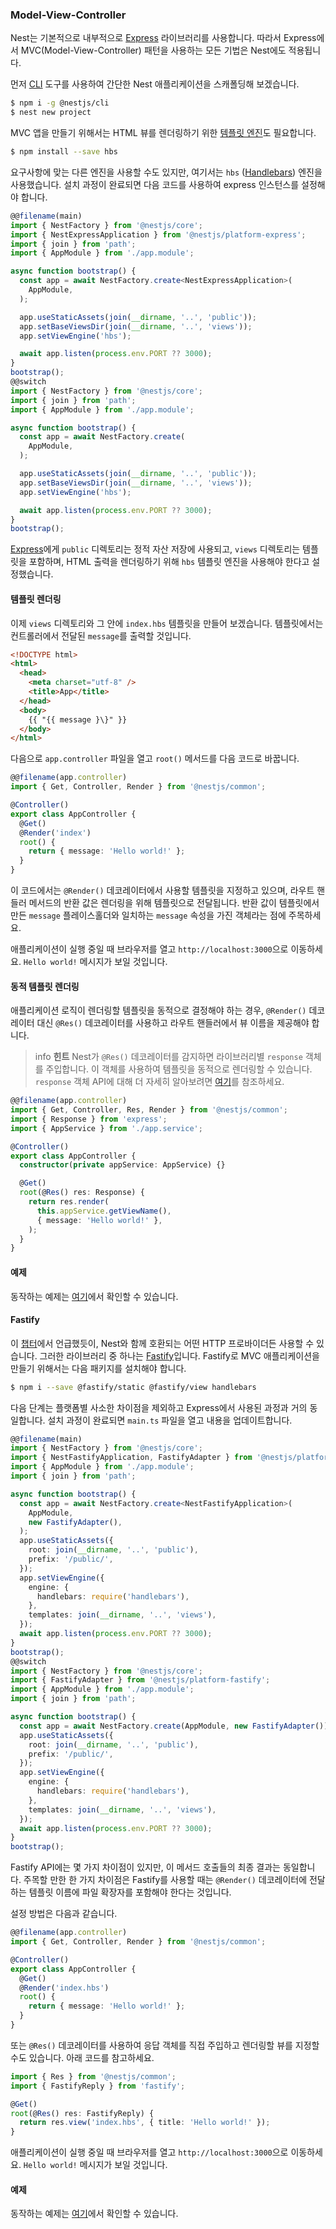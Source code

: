 ### Model-View-Controller

Nest는 기본적으로 내부적으로 [Express](https://github.com/expressjs/express) 라이브러리를 사용합니다. 따라서 Express에서 MVC(Model-View-Controller) 패턴을 사용하는 모든 기법은 Nest에도 적용됩니다.

먼저 [CLI](https://github.com/nestjs/nest-cli) 도구를 사용하여 간단한 Nest 애플리케이션을 스캐폴딩해 보겠습니다.

```bash
$ npm i -g @nestjs/cli
$ nest new project
```

MVC 앱을 만들기 위해서는 HTML 뷰를 렌더링하기 위한 [템플릿 엔진](https://expressjs.com/en/guide/using-template-engines.html)도 필요합니다.

```bash
$ npm install --save hbs
```

요구사항에 맞는 다른 엔진을 사용할 수도 있지만, 여기서는 `hbs` ([Handlebars](https://github.com/pillarjs/hbs#readme)) 엔진을 사용했습니다. 설치 과정이 완료되면 다음 코드를 사용하여 express 인스턴스를 설정해야 합니다.

```typescript
@@filename(main)
import { NestFactory } from '@nestjs/core';
import { NestExpressApplication } from '@nestjs/platform-express';
import { join } from 'path';
import { AppModule } from './app.module';

async function bootstrap() {
  const app = await NestFactory.create<NestExpressApplication>(
    AppModule,
  );

  app.useStaticAssets(join(__dirname, '..', 'public'));
  app.setBaseViewsDir(join(__dirname, '..', 'views'));
  app.setViewEngine('hbs');

  await app.listen(process.env.PORT ?? 3000);
}
bootstrap();
@@switch
import { NestFactory } from '@nestjs/core';
import { join } from 'path';
import { AppModule } from './app.module';

async function bootstrap() {
  const app = await NestFactory.create(
    AppModule,
  );

  app.useStaticAssets(join(__dirname, '..', 'public'));
  app.setBaseViewsDir(join(__dirname, '..', 'views'));
  app.setViewEngine('hbs');

  await app.listen(process.env.PORT ?? 3000);
}
bootstrap();
```

[Express](https://github.com/expressjs/express)에게 `public` 디렉토리는 정적 자산 저장에 사용되고, `views` 디렉토리는 템플릿을 포함하며, HTML 출력을 렌더링하기 위해 `hbs` 템플릿 엔진을 사용해야 한다고 설정했습니다.

#### 템플릿 렌더링

이제 `views` 디렉토리와 그 안에 `index.hbs` 템플릿을 만들어 보겠습니다. 템플릿에서는 컨트롤러에서 전달된 `message`를 출력할 것입니다.

```html
<!DOCTYPE html>
<html>
  <head>
    <meta charset="utf-8" />
    <title>App</title>
  </head>
  <body>
    {{ "{{ message }\}" }}
  </body>
</html>
```

다음으로 `app.controller` 파일을 열고 `root()` 메서드를 다음 코드로 바꿉니다.

```typescript
@@filename(app.controller)
import { Get, Controller, Render } from '@nestjs/common';

@Controller()
export class AppController {
  @Get()
  @Render('index')
  root() {
    return { message: 'Hello world!' };
  }
}
```

이 코드에서는 `@Render()` 데코레이터에서 사용할 템플릿을 지정하고 있으며, 라우트 핸들러 메서드의 반환 값은 렌더링을 위해 템플릿으로 전달됩니다. 반환 값이 템플릿에서 만든 `message` 플레이스홀더와 일치하는 `message` 속성을 가진 객체라는 점에 주목하세요.

애플리케이션이 실행 중일 때 브라우저를 열고 `http://localhost:3000`으로 이동하세요. `Hello world!` 메시지가 보일 것입니다.

#### 동적 템플릿 렌더링

애플리케이션 로직이 렌더링할 템플릿을 동적으로 결정해야 하는 경우, `@Render()` 데코레이터 대신 `@Res()` 데코레이터를 사용하고 라우트 핸들러에서 뷰 이름을 제공해야 합니다.

> info **힌트** Nest가 `@Res()` 데코레이터를 감지하면 라이브러리별 `response` 객체를 주입합니다. 이 객체를 사용하여 템플릿을 동적으로 렌더링할 수 있습니다. `response` 객체 API에 대해 더 자세히 알아보려면 [여기](https://expressjs.com/en/api.html)를 참조하세요.

```typescript
@@filename(app.controller)
import { Get, Controller, Res, Render } from '@nestjs/common';
import { Response } from 'express';
import { AppService } from './app.service';

@Controller()
export class AppController {
  constructor(private appService: AppService) {}

  @Get()
  root(@Res() res: Response) {
    return res.render(
      this.appService.getViewName(),
      { message: 'Hello world!' },
    );
  }
}
```

#### 예제

동작하는 예제는 [여기](https://github.com/nestjs/nest/tree/master/sample/15-mvc)에서 확인할 수 있습니다.

#### Fastify

이 [챕터](/techniques/performance)에서 언급했듯이, Nest와 함께 호환되는 어떤 HTTP 프로바이더든 사용할 수 있습니다. 그러한 라이브러리 중 하나는 [Fastify](https://github.com/fastify/fastify)입니다. Fastify로 MVC 애플리케이션을 만들기 위해서는 다음 패키지를 설치해야 합니다.

```bash
$ npm i --save @fastify/static @fastify/view handlebars
```

다음 단계는 플랫폼별 사소한 차이점을 제외하고 Express에서 사용된 과정과 거의 동일합니다. 설치 과정이 완료되면 `main.ts` 파일을 열고 내용을 업데이트합니다.

```typescript
@@filename(main)
import { NestFactory } from '@nestjs/core';
import { NestFastifyApplication, FastifyAdapter } from '@nestjs/platform-fastify';
import { AppModule } from './app.module';
import { join } from 'path';

async function bootstrap() {
  const app = await NestFactory.create<NestFastifyApplication>(
    AppModule,
    new FastifyAdapter(),
  );
  app.useStaticAssets({
    root: join(__dirname, '..', 'public'),
    prefix: '/public/',
  });
  app.setViewEngine({
    engine: {
      handlebars: require('handlebars'),
    },
    templates: join(__dirname, '..', 'views'),
  });
  await app.listen(process.env.PORT ?? 3000);
}
bootstrap();
@@switch
import { NestFactory } from '@nestjs/core';
import { FastifyAdapter } from '@nestjs/platform-fastify';
import { AppModule } from './app.module';
import { join } from 'path';

async function bootstrap() {
  const app = await NestFactory.create(AppModule, new FastifyAdapter());
  app.useStaticAssets({
    root: join(__dirname, '..', 'public'),
    prefix: '/public/',
  });
  app.setViewEngine({
    engine: {
      handlebars: require('handlebars'),
    },
    templates: join(__dirname, '..', 'views'),
  });
  await app.listen(process.env.PORT ?? 3000);
}
bootstrap();
```

Fastify API에는 몇 가지 차이점이 있지만, 이 메서드 호출들의 최종 결과는 동일합니다. 주목할 만한 한 가지 차이점은 Fastify를 사용할 때는 `@Render()` 데코레이터에 전달하는 템플릿 이름에 파일 확장자를 포함해야 한다는 것입니다.

설정 방법은 다음과 같습니다.

```typescript
@@filename(app.controller)
import { Get, Controller, Render } from '@nestjs/common';

@Controller()
export class AppController {
  @Get()
  @Render('index.hbs')
  root() {
    return { message: 'Hello world!' };
  }
}
```

또는 `@Res()` 데코레이터를 사용하여 응답 객체를 직접 주입하고 렌더링할 뷰를 지정할 수도 있습니다. 아래 코드를 참고하세요.

```typescript
import { Res } from '@nestjs/common';
import { FastifyReply } from 'fastify';

@Get()
root(@Res() res: FastifyReply) {
  return res.view('index.hbs', { title: 'Hello world!' });
}
```

애플리케이션이 실행 중일 때 브라우저를 열고 `http://localhost:3000`으로 이동하세요. `Hello world!` 메시지가 보일 것입니다.

#### 예제

동작하는 예제는 [여기](https://github.com/nestjs/nest/tree/master/sample/17-mvc-fastify)에서 확인할 수 있습니다.
